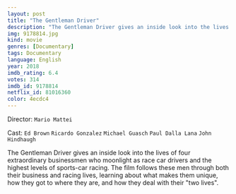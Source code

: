 ```yaml
---
layout: post
title: "The Gentleman Driver"
description: "The Gentleman Driver gives an inside look into the lives of four extraordinary businessmen who moonlight as race car drivers and the highest levels of sports-car racing. The film follows these men through both their business and racing lives, learning about what makes them unique, how they got to where they are, and how they deal with their two lives..."
img: 9178814.jpg
kind: movie
genres: [Documentary]
tags: Documentary 
language: English
year: 2018
imdb_rating: 6.4
votes: 314
imdb_id: 9178814
netflix_id: 81016360
color: 4ecdc4
---
```

Director: `Mario Mattei`  

Cast: `Ed Brown` `Ricardo Gonzalez` `Michael Guasch` `Paul Dalla Lana` `John Hindhaugh` 

The Gentleman Driver gives an inside look into the lives of four extraordinary businessmen who moonlight as race car drivers and the highest levels of sports-car racing. The film follows these men through both their business and racing lives, learning about what makes them unique, how they got to where they are, and how they deal with their "two lives".